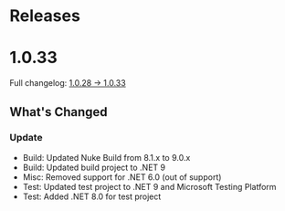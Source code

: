 # Releases

# 1.0.33

Full changelog: [1.0.28 -> 1.0.33](https://github.com/codefactors/StandardWebhooks/compare/1.0.28...1.0.33)

## What's Changed

### Update
- Build: Updated Nuke Build from 8.1.x to 9.0.x
- Build: Updated build project to .NET 9
- Misc: Removed support for .NET 6.0 (out of support)
- Test: Updated test project to .NET 9 and Microsoft Testing Platform
- Test: Added .NET 8.0 for test project